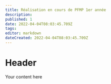```yaml
---
title: Réalisation en cours de PFMP 1er année
description: 
published: 1
date: 2022-04-04T08:03:45.709Z
tags: 
editor: markdown
dateCreated: 2022-04-04T08:03:45.709Z
---
```


# Header
Your content here